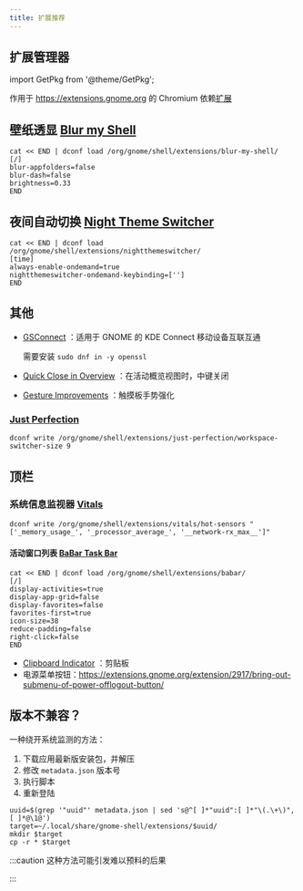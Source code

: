```yaml
---
title: 扩展推荐
---
```


## 扩展管理器

import GetPkg from '@theme/GetPkg';

<GetPkg name="gnome-extensions-app" apt dnf />

作用于  https://extensions.gnome.org 的 Chromium 依赖[扩展](https://chrome.google.com/webstore/detail/gnome-shell-integration/gphhapmejobijbbhgpjhcjognlahblep)

## 壁纸透显 [Blur my Shell](https://extensions.gnome.org/extension/3193/blur-my-shell/)

```shell
cat << END | dconf load /org/gnome/shell/extensions/blur-my-shell/
[/]
blur-appfolders=false
blur-dash=false
brightness=0.33
END
```

## 夜间自动切换 [Night Theme Switcher](https://extensions.gnome.org/extension/2236/night-theme-switcher/)

```shell
cat << END | dconf load /org/gnome/shell/extensions/nightthemeswitcher/
[time]
always-enable-ondemand=true
nightthemeswitcher-ondemand-keybinding=['']
END
```

## 其他

- [GSConnect](https://extensions.gnome.org/extension/1319/gsconnect/)
  ：适用于 GNOME 的 KDE Connect 移动设备互联互通

  需要安装 `sudo dnf in -y openssl`

- [Quick Close in Overview](https://extensions.gnome.org/extension/352/middle-click-to-close-in-overview/)
  ：在活动概览视图时，中键关闭
- [Gesture Improvements](https://extensions.gnome.org/extension/4245/gesture-improvements/)
  ：触摸板手势强化

### [Just Perfection](https://extensions.gnome.org/extension/3843/just-perfection/)

    dconf write /org/gnome/shell/extensions/just-perfection/workspace-switcher-size 9

## 顶栏

### 系统信息监视器 [Vitals](https://extensions.gnome.org/extension/1460/vitals/)

    dconf write /org/gnome/shell/extensions/vitals/hot-sensors "['_memory_usage_', '_processor_average_', '__network-rx_max__']"

#### 活动窗口列表 [BaBar Task Bar](https://extensions.gnome.org/extension/4000/babar/)

```shell
cat << END | dconf load /org/gnome/shell/extensions/babar/
[/]
display-activities=true
display-app-grid=false
display-favorites=false
favorites-first=true
icon-size=38
reduce-padding=false
right-click=false
END
```

- [Clipboard Indicator](https://extensions.gnome.org/extension/779/clipboard-indicator/)
  ：剪贴板
- 电源菜单按钮：https://extensions.gnome.org/extension/2917/bring-out-submenu-of-power-offlogout-button/

<!--
todo:
https://extensions.gnome.org/extension/2594/always-indicator/
https://extensions.gnome.org/extension/3952/workspace-indicator/
https://extensions.gnome.org/extension/1401/bluetooth-quick-connect/
https://extensions.gnome.org/extension/3733/tiling-assistant/
 -->

## 版本不兼容？

一种绕开系统监测的方法：

1. 下载应用最新版安装包，并解压
2. 修改 `metadata.json` 版本号
3. 执行脚本
4. 重新登陆

```shell
uuid=$(grep '"uuid"' metadata.json | sed 's@^[ ]*"uuid":[ ]*"\(.\+\)",[ ]*@\1@')
target=~/.local/share/gnome-shell/extensions/$uuid/
mkdir $target
cp -r * $target
```

:::caution 这种方法可能引发难以预料的后果

:::

